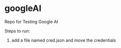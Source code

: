 # googleAI

Repo for Testing Google AI

Steps to run:
1. add a file named cred.json and move the credentials
